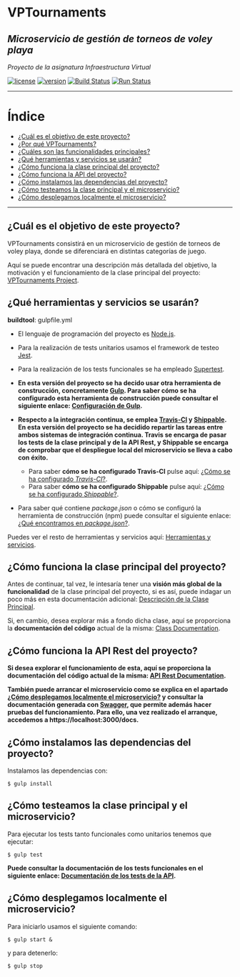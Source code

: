 # VPTournaments
## *Microservicio de gestión de torneos de voley playa*

*Proyecto de la asignatura Infraestructura Virtual*

[![license](https://img.shields.io/badge/license-GPLv3-brightgreen)](https://www.gnu.org/licenses/gpl-3.0.html)   [![version](https://img.shields.io/badge/version-v0.3.1-blue)](https://github.com/pramartinez/IV_project) [![Build Status](https://travis-ci.org/pramartinez/IV_project.svg?branch=master)](https://travis-ci.org/pramartinez/IV_project) [![Run Status](https://api.shippable.com/projects/5d9a289f029be100073e11e9/badge?branch=master)]()

___________________________________

Índice
======
<!--ts-->
  - [¿Cuál es el objetivo de este proyecto?](#objetivo-de-este-proyecto)
  - [¿Por qué VPTournaments?](#vptournaments)
  - [¿Cuáles son las funcionalidades principales?](#funcionalidades-principales)
  - [¿Qué herramientas y servicios se usarán?](#herramientas-y-servicios)
  - [¿Cómo funciona la clase principal del proyecto?](#clase-principal-del-proyecto)
  - [¿Cómo funciona la API del proyecto?](#API-proyecto)
  - [¿Cómo instalamos las dependencias del proyecto?](#instalamos-la-clase-del-proyecto)
  - [¿Cómo testeamos la clase principal y el microservicio?](#testeamos-la-clase)
  - [¿Cómo desplegamos localmente el microservicio?](#desplegamos-microservicio)
<!--te-->

__________________________________________


<a name="objetivo-de-este-proyecto"></a>

## ¿Cuál es el objetivo de este proyecto?

VPTournaments consistirá en un microservicio de gestión de torneos de voley playa, donde se diferenciará en distintas categorías de juego.

Aquí se puede encontrar una descripción más detallada del objetivo, la motivación y el funcionamiento de la clase principal del proyecto: [VPTournaments Project](https://github.com/pramartinez/IV_project/blob/master/docs/descripcion_clase.md).



<a name="herramientas-y-servicios"></a>

## ¿Qué herramientas y servicios se usarán?

**buildtool**: gulpfile.yml

- El lenguaje de programación del proyecto es [Node.js](https://nodejs.org/es/about/).

- Para la realización de tests unitarios usamos el framework de testeo [Jest](https://jestjs.io/).
- Para la realización de los tests funcionales se ha empleado [Supertest](https://github.com/visionmedia/supertest).
  
- **En esta versión del proyecto se ha decido usar otra herramienta de construcción, concretamente [Gulp](https://gulpjs.com/). Para saber cómo se ha configurado esta herramienta de construcción puede consultar el siguiente enlace: [Configuración de Gulp](https://github.com/pramartinez/IV_project/blob/master/docs/gulp_doc.md).**


- **Respecto a la integración continua, se emplea [Travis-CI](https://travis-ci.org/) y [Shippable](https://app.shippable.com/). En esta versión del proyecto se ha decidido repartir las tareas entre ambos sistemas de integración continua. Travis se encarga de pasar los tests de la clase principal y de la API Rest, y Shippable se encarga de comprobar que el despliegue local del microservicio se lleva a cabo con éxito.**  
  - Para saber **cómo se ha configurado Travis-CI** pulse aquí: [¿Cómo se ha configurado *Travis-CI*?](https://github.com/pramartinez/IV_project/blob/master/docs/travis_doc.md).
  - Para saber **cómo se ha configurado Shippable** pulse aquí: [¿Cómo se ha configurado *Shippable*?](https://github.com/pramartinez/IV_project/blob/master/docs/shippable_doc.md).

- Para saber qué contiene *package.json* o cómo se configuró la herramienta de construcción (npm) puede consultar el siguiente enlace: [¿Qué encontramos en *package.json*?](https://github.com/pramartinez/IV_project/blob/master/docs/construction_tool.md).

Puedes ver el resto de herramientas y servicios aquí: [Herramientas y servicios](https://github.com/pramartinez/IV_project/blob/master/docs/tools_services.md). 


<a name="clase-principal-del-proyecto"></a>

## ¿Cómo funciona la clase principal del proyecto?

Antes de continuar, tal vez, le intesaría tener una **visión más global de la funcionalidad** de la clase principal del proyecto, si es así, puede indagar un poco más en esta documentación adicional: [Descripción de la Clase Principal](https://github.com/pramartinez/IV_project/blob/master/docs/descripcion_clase.md). 

Si, en cambio, desea explorar más a fondo dicha clase, aquí se proporciona la **documentación del código** actual de la misma: [Class Documentation](https://pramartinez.github.io/IV_project/vpt-doc/Funcionalidades.html).

<a name="API-proyecto"></a>

## ¿Cómo funciona la API Rest del proyecto?

**Si desea explorar el funcionamiento de esta, aquí se proporciona la documentación del código actual de la misma: [API Rest Documentation](https://pramartinez.github.io/IV_project/api-doc/index.html).**

**También puede arrancar el microservicio como se explica en el apartado [¿Cómo desplegamos localmente el microservicio?](#desplegamos-microservicio) y consultar la documentación generada con [Swagger](https://swagger.io/), que permite además hacer pruebas del funcionamiento. Para ello, una vez realizado el arranque, accedemos a https://localhost:3000/docs.**


<a name="instalamos-la-clase-del-proyecto"></a>  

## ¿Cómo instalamos las dependencias del proyecto?

Instalamos las dependencias con:

    $ gulp install

<a name="testeamos-la-clase"></a>

## ¿Cómo testeamos la clase principal y el microservicio?

Para ejecutar los tests tanto funcionales como unitarios tenemos que ejecutar:

    $ gulp test

**Puede consultar la documentación de los tests funcionales en el siguiente enlace: [Documentación de los tests de la API](https://github.com/pramartinez/IV_project/docs/tests_funcionales_doc.md).**

<a name="desplegamos-microservicio"></a>

## ¿Cómo desplegamos localmente el microservicio?

Para iniciarlo usamos el siguiente comando:

    $ gulp start &

y para detenerlo:

    $ gulp stop
